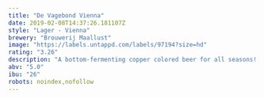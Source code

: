 ```yaml
---
title: "De Vagebond Vienna"
date: 2019-02-08T14:37:26.181107Z
style: "Lager - Vienna"
brewery: "Brouwerij Maallust"
image: "https://labels.untappd.com/labels/97194?size=hd"
rating: "3.26"
description: "A bottom-fermenting copper colored beer for all seasons!  Malty flavor with a slightly bitter aftertaste. The beer is unfiltered and unpasteurized.  Ingredients:  Water, malted barley, hops, and bottom-fermenting yeast  Serving suggestion: Maallust Pint Glass  Serving temperature: 5 to 6 degrees Celsius (41 to 42.8 degrees Fahrenheit)"
abv: "5.0"
ibu: "26"
robots: noindex,nofollow
---
```

